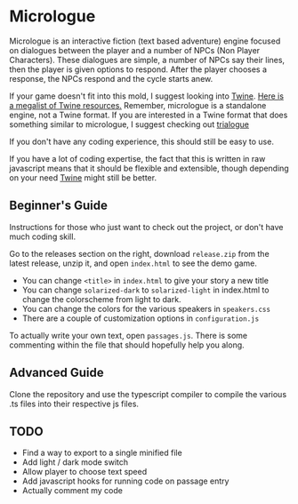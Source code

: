 Micrologue
==========

Micrologue is an interactive fiction (text based adventure) engine focused on dialogues between the player and a number of NPCs (Non Player Characters). These dialogues are simple, a number of NPCs say their lines, then the player is given options to respond. After the player chooses a response, the NPCs respond and the cycle starts anew.

If your game doesn't fit into this mold, I suggest looking into [Twine](https://twinery.org/). [Here is a megalist of Twine resources.](https://twinelab.net/twine-resources/#/) Remember, micrologue is a standalone engine, not a Twine format. If you are interested in a Twine format that does something similar to micrologue, I suggest checking out [trialogue](https://github.com/phivk/trialogue)

If you don't have any coding experience, this should still be easy to use.

If you have a lot of coding expertise, the fact that this is written in raw javascript means that it should be flexible and extensible, though depending on your need [Twine](https://twinery.org/) might still be better.

Beginner's Guide
----------------

Instructions for those who just want to check out the project, or don't have much coding skill.

Go to the releases section on the right, download `release.zip` from the latest release, unzip it, and open `index.html` to see the demo game.

 - You can change `<title>` in `index.html` to give your story a new title
 - You can change `solarized-dark` to `solarized-light` in index.html to change the colorscheme from light to dark.
 - You can change the colors for the various speakers in `speakers.css`
 - There are a couple of customization options in `configuration.js`

To actually write your own text, open `passages.js`. There is some commenting within the file that should hopefully help you along.

Advanced Guide
--------------

Clone the repository and use the typescript compiler to compile the various .ts files into their respective js files.

TODO
----

 - Find a way to export to a single minified file
 - Add light / dark mode switch
 - Allow player to choose text speed
 - Add javascript hooks for running code on passage entry
 - Actually comment my code
